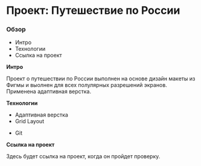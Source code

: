 # Проект: Путешествие по России

### Обзор
* Интро
* Технологии
* Ссылка на проект

**Интро**

Проект о путешествии по России выполнен на основе дизайн макеты из Фигмы и выолнен для всех полулярных разрешений экранов. Применена адаптивная верстка.


**Технологии**

* Адаптивная верстка
* Grid Layout
+ Git

**Ссылка на проект**

Здесь будет ссылка на проект, когда он пройдет проверку.
